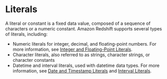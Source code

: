# Literals<a name="r_Literals"></a>

A literal or constant is a fixed data value, composed of a sequence of characters or a numeric constant\. Amazon Redshift supports several types of literals, including:
+ Numeric literals for integer, decimal, and floating\-point numbers\. For more information, see [Integer and Floating\-Point Literals](r_numeric_literals201.md)\.
+ Character literals, also referred to as strings, character strings, or character constants
+ Datetime and interval literals, used with datetime data types\. For more information, see [Date and Timestamp Literals](r_Date_and_time_literals.md) and [Interval Literals](r_interval_literals.md)\.